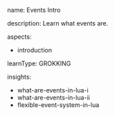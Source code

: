 name: Events Intro

description: Learn what events are.

aspects:
  - introduction

learnType: GROKKING

insights:
  - what-are-events-in-lua-i
  - what-are-events-in-lua-ii
  - flexible-event-system-in-lua
